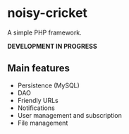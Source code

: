 # noisy-cricket

A simple PHP framework.

**DEVELOPMENT IN PROGRESS**

## Main features
* Persistence (MySQL)
* DAO
* Friendly URLs
* Notifications
* User management and subscription
* File management
